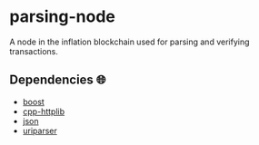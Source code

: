 # parsing-node

A node in the inflation blockchain used for parsing and verifying transactions.

## Dependencies :globe_with_meridians:

* [boost](https://www.boost.org/)
* [cpp-httplib](https://github.com/yhirose/cpp-httplib)
* [json](https://github.com/nlohmann/json)
* [uriparser](https://github.com/uriparser/uriparser)
